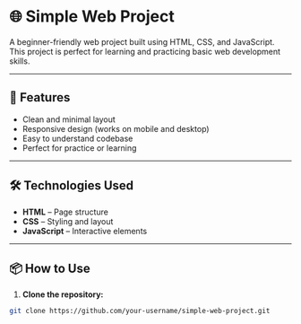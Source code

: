 # 🌐 Simple Web Project

A beginner-friendly web project built using HTML, CSS, and JavaScript. This project is perfect for learning and practicing basic web development skills.

---
## 🚀 Features

- Clean and minimal layout
- Responsive design (works on mobile and desktop)
- Easy to understand codebase
- Perfect for practice or learning

---

## 🛠️ Technologies Used

- **HTML** – Page structure
- **CSS** – Styling and layout
- **JavaScript** – Interactive elements

---

## 📦 How to Use

1. **Clone the repository:**

```bash
git clone https://github.com/your-username/simple-web-project.git
```




